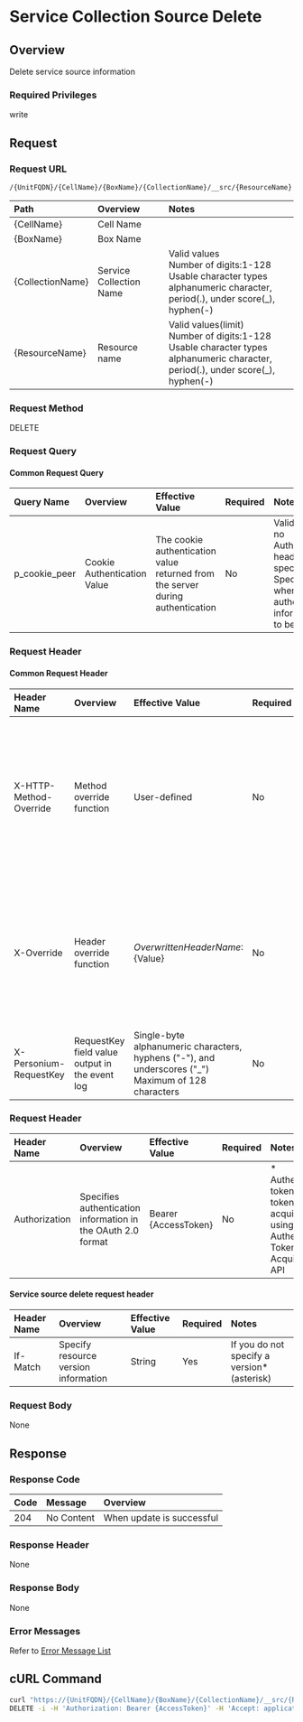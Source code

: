 # Service Collection Source Delete

## Overview

Delete service source information

### Required Privileges

write


## Request

### Request URL

```
/{UnitFQDN}/{CellName}/{BoxName}/{CollectionName}/__src/{ResourceName}
```

|Path|Overview|Notes|
|:--|:--|:--|
|{CellName}|Cell Name||
|{BoxName}|Box Name||
|{CollectionName}|Service Collection Name|Valid values <br>Number of digits:1-128<br>Usable character types<br>alphanumeric character, period(.), under score(_), hyphen(-)|
|{ResourceName}|Resource name|Valid values(limit) <br>Number of digits:1-128<br>Usable character types<br>alphanumeric character, period(.), under score(_), hyphen(-)|

### Request Method

DELETE

### Request Query

#### Common Request Query

|Query Name|Overview|Effective Value|Required|Notes|
|:--|:--|:--|:--|:--|
|p_cookie_peer|Cookie Authentication Value|The cookie authentication value returned from the server during authentication|No|Valid only if no Authorization header specified<br>Specify this when cookie authentication information is to be used|

### Request Header

#### Common Request Header

|Header Name|Overview|Effective Value|Required|Notes|
|:--|:--|:--|:--|:--|
|X-HTTP-Method-Override|Method override function|User-defined|No|If you specify this value when requesting with the POST method, the specified value will be used as a method.|
|X-Override|Header override function|${OverwrittenHeaderName}:${Value}|No|Overwrite normal HTTP header value. To overwrite multiple headers, specify multiple X-Override headers.|
|X-Personium-RequestKey|RequestKey field value output in the event log|Single-byte alphanumeric characters, hyphens ("-"), and underscores ("_")<br>Maximum of 128 characters|No||

### Request Header

|Header Name|Overview|Effective Value|Required|Notes|
|:--|:--|:--|:--|:--|
|Authorization|Specifies authentication information in the OAuth 2.0 format|Bearer {AccessToken}|No|* Authentication tokens are the tokens acquired using the Authentication Token Acquisition API|

#### Service source delete request header

|Header Name|Overview|Effective Value|Required|Notes|
|:--|:--|:--|:--|:--|
|If-Match|Specify resource version information|String|Yes|If you do not specify a version*(asterisk)|

### Request Body

None


## Response

### Response Code

|Code|Message|Overview|
|:--|:--|:--|
|204|No Content|When update is successful|

### Response Header

None

### Response Body

None

### Error Messages

Refer to [Error Message List](004_Error_Messages.md)


## cURL Command

```sh
curl "https://{UnitFQDN}/{CellName}/{BoxName}/{CollectionName}/__src/{ResourceName}" -X \
DELETE -i -H 'Authorization: Bearer {AccessToken}' -H 'Accept: application/json'
```


